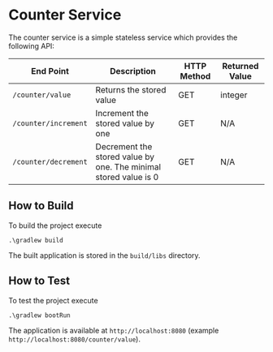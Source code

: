 # Counter Service

The counter service is a simple stateless service which provides the following API:

| End Point | Description | HTTP Method | Returned Value |
| --------- | ----------- | ----------- | -------------- |
| `/counter/value` | Returns the stored value | GET | integer |
| `/counter/increment` | Increment the stored value by one | GET | N/A |
| `/counter/decrement` | Decrement the stored value by one. The minimal stored value is 0 | GET | N/A |

## How to Build

To build the project execute

```shell
.\gradlew build
```

The built application is stored in the `build/libs` directory.

## How to Test

To test the project execute

```shell
.\gradlew bootRun
```

The application is available at `http://localhost:8080` (example `http://localhost:8080/counter/value`).
